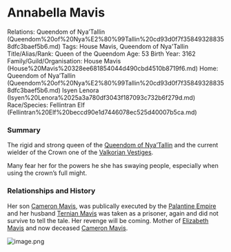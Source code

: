# Annabella Mavis

Relations: Queendom of Nya’Tallin (Queendom%20of%20Nya%E2%80%99Tallin%20cd93d0f7f358493288358dfc3baef5b6.md) 
Tags: House Mavis, Queendom of Nya'Tallin
Title/Alias/Rank: Queen of the Queendom
Age: 53
Birth Year: 3162
Family/Guild/Organisation: House Mavis (House%20Mavis%20328ee681854044d490cbd4510b8719f6.md) 
Home: Queendom of Nya’Tallin (Queendom%20of%20Nya%E2%80%99Tallin%20cd93d0f7f358493288358dfc3baef5b6.md) Isyen Lenora (Isyen%20Lenora%2025a3a780df3043f187093c732b6f279d.md) 
Race/Species: Fellintran Elf (Fellintran%20Elf%20beccd90e1d7446078ec525d40007b5ca.md)

### Summary

The rigid and strong queen of the [Queendom of Nya’Tallin](Queendom%20of%20Nya%E2%80%99Tallin%20cd93d0f7f358493288358dfc3baef5b6.md) and the current wielder of the Crown one of the [Valkorian Vestiges](Valkorian%20Vestiges%202bb89e3c957d4dd5b92d719ecb912a0b.md).

Many fear her for the powers he she has swaying people, especially when using the crown’s full might.

### **Relationships and History**

Her son [Cameron Mavis](Cameron%20Mavis%205658a635029e430cb235619939f851eb.md), was publically executed by the [Palantine Empire](Palantine%20Empire%20b5f0a5e7621b4b02862738a0582cfccd.md) and her husband [Ternian Mavis](Ternian%20Mavis%204a5f61b8de9746faa5162371628ef061.md) was taken as a prisoner, again and did not survive to tell the tale. Her revenge will be coming.
Mother of [Elizabeth Mavis](Elizabeth%20Mavis%2019481c93fdc84fcb865c764143487a9e.md) and now deceased [Cameron Mavis](Cameron%20Mavis%205658a635029e430cb235619939f851eb.md).

![image.png](image%207.png)
